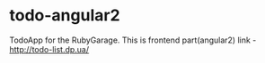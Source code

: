# todo-angular2
TodoApp for the RubyGarage. This is frontend part(angular2) 
link - http://todo-list.dp.ua/
